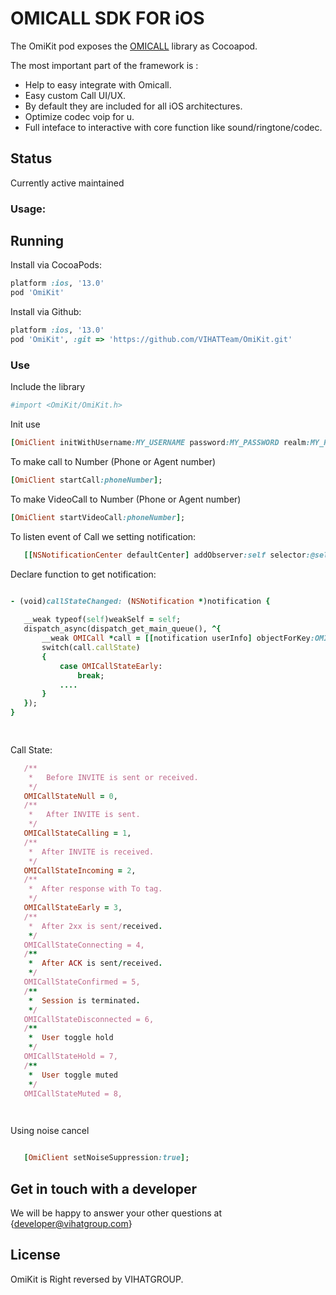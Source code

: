 # OMICALL SDK FOR iOS

The OmiKit pod exposes the <a href="http://www.omicall.com/">OMICALL</a> library as Cocoapod.

The most important part of the framework is :
- Help to easy integrate with Omicall.
- Easy custom Call UI/UX.
- By default they are included for all iOS architectures.
- Optimize codec voip for u.
- Full inteface to interactive with core function like sound/ringtone/codec.

## Status
Currently active maintained

### Usage:

## Running
Install via CocoaPods:

```ruby
platform :ios, '13.0'
pod 'OmiKit'
```

Install via Github:

```ruby
platform :ios, '13.0'
pod 'OmiKit', :git => 'https://github.com/VIHATTeam/OmiKit.git'
```





### Use

Include the library

```ruby
#import <OmiKit/OmiKit.h>
```

Init use
```ruby
[OmiClient initWithUsername:MY_USERNAME password:MY_PASSWORD realm:MY_REALM];

```

To make call to Number (Phone or Agent number)
 ```ruby
[OmiClient startCall:phoneNumber];

```

To make VideoCall to Number (Phone or Agent number)
 ```ruby
[OmiClient startVideoCall:phoneNumber];

```

To listen event of Call we setting notification:
 ```ruby
    [[NSNotificationCenter defaultCenter] addObserver:self selector:@selector(callStateChanged:) name:OMICallStateChangedNotification object:nil];

```

Declare function to get notification:
 ```ruby

- (void)callStateChanged: (NSNotification *)notification {
    
    __weak typeof(self)weakSelf = self;
    dispatch_async(dispatch_get_main_queue(), ^{
        __weak OMICall *call = [[notification userInfo] objectForKey:OMINotificationUserInfoCallKey];
        switch(call.callState)
        {
            case OMICallStateEarly:
                break;
            ....
        }
    });
}

     
```

Call State:
 ```ruby
    /**
     *   Before INVITE is sent or received.
     */
    OMICallStateNull = 0,
    /**
     *   After INVITE is sent.
     */
    OMICallStateCalling = 1,
    /**
     *  After INVITE is received.
     */
    OMICallStateIncoming = 2,
    /**
     *  After response with To tag.
     */
    OMICallStateEarly = 3,
    /**
     *  After 2xx is sent/received.
     */
    OMICallStateConnecting = 4,
    /**
     *  After ACK is sent/received.
     */
    OMICallStateConfirmed = 5,
    /**
     *  Session is terminated.
     */
    OMICallStateDisconnected = 6,
    /**
     *  User toggle hold
     */
    OMICallStateHold = 7,
    /**
     *  User toggle muted
     */
    OMICallStateMuted = 8,

     
```

Using noise cancel
 ```ruby

    [OmiClient setNoiseSuppression:true];

```


## Get in touch with a developer


We will be happy to answer your other questions at {developer@vihatgroup.com}

## License

OmiKit is Right reversed by VIHATGROUP.
